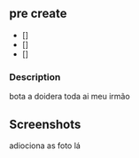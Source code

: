 ## pre create

- []
- []
- []

### Description

bota a doidera toda ai meu irmão

## Screenshots

adiociona as foto lá 